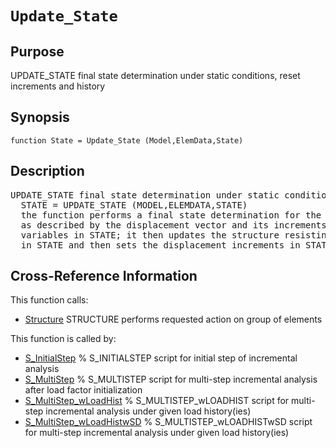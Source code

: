 
<!-- <a name="_top"></a>
<div><a href="../../../_index.md">Home</a> &gt;  <a href="#">latest</a> &gt; <a href="#">Analysis_Functions</a> &gt; <a href="_index.md">Static</a> &gt; Update_State.m</div> -->

<!--<table width="100%"><tr><td align="left"><a href="../../../_index.md"><img alt="<" border="0" src="../../../left.png">&nbsp;Master index</a></td>
<td align="right"><a href="_index.md">Index for latest\Analysis_Functions\Static&nbsp;<img alt=">" border="0" src="../../../right.png"></a></td></tr></table>-->
# `Update_State`
<!-- <h1>Update_State
</h1> -->

## <a name="_name"></a>Purpose

<!-- <h2 id="purpose"><a name="_name"></a>Purpose</h2> -->

UPDATE_STATE final state determination under static conditions, reset increments and history

<!-- <div class="box"><strong>UPDATE_STATE final state determination under static conditions, reset increments and history</strong></div> -->

## <a name="_synopsis"></a>Synopsis

`function State = Update_State (Model,ElemData,State)` 
## <a name="_description"></a>Description

<pre class="comment">UPDATE_STATE final state determination under static conditions, reset increments and history
  STATE = UPDATE_STATE (MODEL,ELEMDATA,STATE)
  the function performs a final state determination for the current state of the structure
  as described by the displacement vector and its increments as well as by the history
  variables in STATE; it then updates the structure resisting forces and history variables
  in STATE and then sets the displacement increments in STATE to zero</pre>
<!-- <div class="fragment"><pre class="comment">UPDATE_STATE final state determination under static conditions, reset increments and history
  STATE = UPDATE_STATE (MODEL,ELEMDATA,STATE)
  the function performs a final state determination for the current state of the structure
  as described by the displacement vector and its increments as well as by the history
  variables in STATE; it then updates the structure resisting forces and history variables
  in STATE and then sets the displacement increments in STATE to zero</pre></div> -->

<!-- crossreference -->
## <a name="_cross"></a>Cross-Reference Information

This function calls:
<ul style="list-style-image:url(../../../matlabicon.gif)">
<li><a href="../../../latest/General_Functions/Structure" class="code" title="function Resp = Structure (action,Model,ElemData,State,ElemList)">Structure</a>	STRUCTURE performs requested action on group of elements</li></ul>
This function is called by:
<ul style="list-style-image:url(../../../matlabicon.gif)">
<li><a href="../../../latest/Solution_Scripts/S_InitialStep.md" class="code" title="">S_InitialStep</a>	% S_INITIALSTEP script for initial step of incremental analysis</li><li><a href="../../../latest/Solution_Scripts/S_MultiStep.md" class="code" title="">S_MultiStep</a>	% S_MULTISTEP script for multi-step incremental analysis after load factor initialization</li><li><a href="../../../latest/Solution_Scripts/S_MultiStep_wLoadHist.md" class="code" title="">S_MultiStep_wLoadHist</a>	% S_MULTISTEP_wLOADHIST script for multi-step incremental analysis under given load history(ies)</li><li><a href="../../../latest/Solution_Scripts/S_MultiStep_wLoadHistwSD.md" class="code" title="">S_MultiStep_wLoadHistwSD</a>	% S_MULTISTEP_wLOADHISTwSD script for multi-step incremental analysis under given load history(ies)</li></ul>
<!-- crossreference -->




<!-- <hr><address>Generated on Thu 28-Jan-2021 18:22:44 by <strong><a href="http://www.artefact.tk/software/matlab/m2html/" title="Matlab Documentation in HTML">m2html</a></strong> &copy; 2005</address> -->